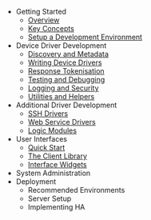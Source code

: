 - Getting Started
    + [Overview](getting-started/overview.md)
    + [Key Concepts](getting-started/key-concepts.md)
    + [Setup a Development Environment](getting-started/setup.md)
- Device Driver Development
    + [Discovery and Metadata](driver-development/driver-discovery.md)
    + [Writing Device Drivers](driver-development/device-drivers.md)
    + [Response Tokenisation](driver-development/response-tokenisation.md)
    + [Testing and Debugging](driver-development/testing-drivers.md)
    + [Logging and Security](driver-development/logging-and-security.md)
    + [Utilities and Helpers](driver-development/utilities-and-helpers.md)
- Additional Driver Development
    + [SSH Drivers](driver-development/ssh-drivers.md)
    + [Web Service Drivers](driver-development/service-drivers.md)
    + [Logic Modules](driver-development/logic-modules.md)
- User Interfaces
    + [Quick Start](interface-development/quick-start.md)
    + [The Client Library](interface-development/composer.md)
    + [Interface Widgets](interface-development/widgets.md)
- System Administration
- Deployment
    + Recommended Environments
    + Server Setup
    + Implementing HA
